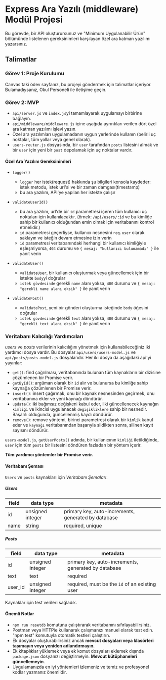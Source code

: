 # Express Ara Yazılı (middleware) Modül Projesi

Bu görevde, bir API oluşturursunuz ve "Minimum Uygulanabilir Ürün" bölümünde listelenen gereksinimleri karşılayan özel ara katman yazılımı yazarsınız.

## Talimatlar

### Görev 1: Proje Kurulumu

Canvas'taki ödev sayfanız, bu projeyi göndermek için talimatlar içeriyor. Bulamadıysanız, Okul Personeli ile iletişime geçin.

### Görev 2: MVP

- `api/server.js` ve `index.js`yi tamamlayarak uygulamayı birbirine bağlayın.
- `api/middleware/middleware.js` içine aşağıda ayrıntıları verilen dört özel ara katman yazılımı işlevi yazın.
- Özel ara yazılımları uygulamadanın uygun yerlerinde kullanın (belirli uç noktalar, tüm yollar veya genel olarak).
- `users-router.js` dosyasında, bir `user` tarafından `posts` listesini almak ve bir `user` için yeni bir `post` depolamak için uç noktalar vardır.

#### Özel Ara Yazılım Gereksinimleri

- `logger()`

  - `logger` her istek(request) hakkında şu bilgileri konsola kaydeder: istek metodu, istek url'si ve bir zaman damgası(timestamp)
  - bu ara yazılım, API'ye yapılan her istekte çalışır

- `validateUserId()`

  - bu ara yazılım, url'de bir `id` parametresi içeren tüm kullanıcı uç noktaları için kullanılacaktır. (örnek: `/api/users/:id` ve bu kimliğe sahip bir kullanıcı olduğundan emin olmak için veritabanını kontrol etmelidir.)
  - `id` parametresi geçerliyse, kullanıcı nesnesini `req.user` olarak saklayın ve isteğin devam etmesine izin verin
  - `id` parametresi veritabanındaki herhangi bir kullanıcı kimliğiyle eşleşmiyorsa, `404` durumu ve `{ mesaj: "kullanıcı bulunamadı" }` ile yanıt verin

- `validateUser()`

  - `validateUser`, bir kullanıcı oluşturmak veya güncellemek için bir istekte `body`yi doğrular
  - `istek gövdesinde` gerekli `name` alanı yoksa, `400` durumu ve `{ mesaj: "gerekli name alanı eksik" }` ile yanıt verin

- `validatePost()`

  - `validatePost`, yeni bir gönderi oluşturma isteğinde `body` öğesini doğrular
  - `istek gövdesinde` gerekli `text` alanı yoksa, `400` durumu ve `{ mesaj: "gerekli text alanı eksik" }` ile yanıt verin

### Veritabanı Kalıcılığı Yardımcıları

_users_ ve _posts_ verilerinin kalıcılığını yönetmek için kullanabileceğiniz iki yardımcı dosya vardır. Bu dosyalar `api/users/users-model.js` ve `api/posts/posts-model.js` dosyalarıdır. Her iki dosya da aşağıdaki api'yi yayınlar:

- `get()`: find çağrılması, veritabanında bulunan tüm kaynakların bir dizisine çözümlenen bir Promise verir.
- `getById()`: argüman olarak bir `id` alır ve bulunursa bu kimliğe sahip kaynağa çözümlenen bir Promise verir.
- `insert()`: insert çağırmak, onu bir kaynak nesnesinden geçirmek, onu veritabanına ekler ve yeni kaynağı döndürür.
- `update()`: iki bağımsız değişkeni kabul eder, ilki güncellenecek kaynağın `kimliği` ve ikincisi uygulanacak `değişikliklere` sahip bir nesnedir. Başarılı olduğunda, güncellenmiş kaydı döndürür.
- `remove()`: remove yöntemi, birinci parametresi olarak bir `kimlik` kabul eder ve `kaynağı` veritabanından başarıyla sildikten sonra, silinen kayıt sayısını döndürür.

`users-model.js`, `getUserPosts()` adında, bir kullanıcının `kimliği` iletildiğinde, `user` için tüm `posts` bir listesini döndüren fazladan bir yöntem içerir.

**Tüm yardımcı yöntemler bir Promise verir.**

#### Veritabanı Şeması

`Users` ve `posts` kaynakları için _Veritabanı Şemaları_:

##### Users

| field | data type        | metadata                                              |
| ----- | ---------------- | ----------------------------------------------------- |
| id    | unsigned integer | primary key, auto-increments, generated by database   |
| name  | string           | required, unique                                      |

##### Posts

| field   | data type        | metadata                                            |
| ------- | ---------------- | --------------------------------------------------- |
| id      | unsigned integer | primary key, auto-increments, generated by database |
| text    | text             | required                                            |
| user_id | unsigned integer | required, must be the `id` of an existing user      |

Kaynaklar için test verileri sağladık.

#### Önemli Notlar

- `npm run resetdb` komutunu çalıştırarak veritabanını sıfırlayabilirsiniz.
- Postman veya HTTPie kullanarak çalışmanızı manuel olarak test edin. "npm test" komutuyla otomatik testleri çalıştırın.
- Ek dosyalar oluşturabilirsiniz ancak **mevcut dosyaları veya klasörleri taşımayın veya yeniden adlandırmayın**.
- Ek kitaplıklar yüklemek veya ek komut dosyaları eklemek dışında `package.json` dosyanızı değiştirmeyin. **Mevcut kütüphaneleri güncellemeyin**.
- Uygulamanızda en iyi yöntemleri izlemeniz ve temiz ve profesyonel kodlar yazmanız önemlidir.
